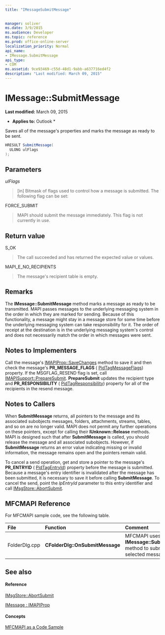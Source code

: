 ```yaml
---
title: "IMessageSubmitMessage"
 
 
manager: soliver
ms.date: 3/9/2015
ms.audience: Developer
ms.topic: reference
ms.prod: office-online-server
localization_priority: Normal
api_name:
- IMessage.SubmitMessage
api_type:
- COM
ms.assetid: 9ce93469-c55d-48d1-9abb-a637716ed4f2
description: "Last modified: March 09, 2015"
---
```


# IMessage::SubmitMessage

 **Last modified:** March 09, 2015 
  
 * **Applies to:** Outlook * 
  
Saves all of the message's properties and marks the message as ready to be sent.
  
```cs
HRESULT SubmitMessage(
  ULONG ulFlags
);
```

## Parameters

 _ulFlags_
  
> [in] Bitmask of flags used to control how a message is submitted. The following flag can be set:
    
FORCE_SUBMIT 
  
> MAPI should submit the message immediately. This flag is not currently in use.
    
## Return value

S_OK 
  
> The call succeeded and has returned the expected value or values.
    
MAPI_E_NO_RECIPIENTS 
  
> The message's recipient table is empty.
    
## Remarks

The **IMessage::SubmitMessage** method marks a message as ready to be transmitted. MAPI passes messages to the underlying messaging system in the order in which they are marked for sending. Because of this functionality, a message might stay in a message store for some time before the underlying messaging system can take responsibility for it. The order of receipt at the destination is in the underlying messaging system's control and does not necessarily match the order in which messages were sent. 
  
## Notes to Implementers

Call the message's [IMAPIProp::SaveChanges](imapiprop-savechanges.md) method to save it and then check the message's **PR_MESSAGE_FLAGS** ( [PidTagMessageFlags](pidtagmessageflags-canonical-property.md)) property. If the MSGFLAG_RESEND flag is set, call [IMAPISupport::PrepareSubmit](imapisupport-preparesubmit.md). **PrepareSubmit** updates the recipient type and **PR_RESPONSIBILITY** ( [PidTagResponsibility](pidtagresponsibility-canonical-property.md)) property for all of the recipients in the resend message.
  
## Notes to Callers

When **SubmitMessage** returns, all pointers to the message and its associated subobjects messages, folders, attachments, streams, tables, and so on are no longer valid. MAPI does not permit any further operations on these pointers, except for calling their **IUnknown::Release** methods. MAPI is designed such that after **SubmitMessage** is called, you should release the message and all associated subobjects. However, if **SubmitMessage** returns an error value indicating missing or invalid information, the message remains open and the pointers remain valid. 
  
To cancel a send operation, get and store a pointer to the message's **PR_ENTRYID** ( [PidTagEntryId](pidtagentryid-canonical-property.md)) property before the message is submitted. Because a message's entry identifier is invalidated after the message has been submitted, it is necessary to save it before calling **SubmitMessage**. To cancel the send, point the  _lpEntryId_ parameter to this entry identifier and call [IMsgStore::AbortSubmit](imsgstore-abortsubmit.md).
  
## MFCMAPI Reference

For MFCMAPI sample code, see the following table.
  
|**File**|**Function**|**Comment**|
|:-----|:-----|:-----|
|FolderDlg.cpp  <br/> |**CFolderDlg::OnSubmitMessage** <br/> |MFCMAPI uses the **IMessage::SubmitMessage** method to submit the selected message.  <br/> |
   
## See also

#### Reference

[IMsgStore::AbortSubmit](imsgstore-abortsubmit.md)
  
[IMessage : IMAPIProp](imessageimapiprop.md)
#### Concepts

[MFCMAPI as a Code Sample](mfcmapi-as-a-code-sample.md)

